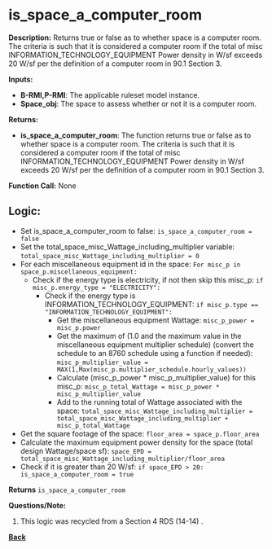 # is_space_a_computer_room

**Description:** Returns true or false as to whether space is a computer room. The criteria is such that it is considered a computer room if the total of misc INFORMATION_TECHNOLOGY_EQUIPMENT Power density in W/sf exceeds 20 W/sf per the definition of a computer room in 90.1 Section 3.  

**Inputs:**  
- **B-RMI,P-RMI**: The applicable ruleset model instance.   
- **Space_obj**: The space to assess whether or not it is a computer room.

**Returns:**  
- **is_space_a_computer_room**: The function returns true or false as to whether space is a computer room. The criteria is such that it is considered a computer room if the total of misc INFORMATION_TECHNOLOGY_EQUIPMENT Power density in W/sf exceeds 20 W/sf per the definition of a computer room in 90.1 Section 3. 
 

**Function Call:**  None  


## Logic:    
- Set is_space_a_computer_room to false: `is_space_a_computer_room = false`               
- Set the total_space_misc_Wattage_including_multiplier variable: `total_space_misc_Wattage_including_multiplier = 0`
- For each miscellaneous equipment id in the space: `For misc_p in space_p.miscellaneous_equipment:`
    - Check if the energy type is electricity, if not then skip this misc_p: `if misc_p.energy_type = "ELECTRICITY":`
        - Check if the energy type is INFORMATION_TECHNOLOGY_EQUIPMENT: `if misc_p.type == "INFORMATION_TECHNOLOGY_EQUIPMENT":`
            - Get the miscellaneous equipment Wattage: `misc_p_power = misc_p.power`
            - Get the maximum of (1.0 and the maximum value in the miscellaneous equipment multiplier schedule) (convert the schedule to an 8760 schedule using a function if needed): `misc_p_multiplier_value = MAX(1,Max(misc_p.multiplier_schedule.hourly_values))`
            - Calculate (misc_p_power * misc_p_multiplier_value) for this misc_p: `misc_p_total_Wattage = misc_p_power * misc_p_multiplier_value`
            - Add to the running total of Wattage associated with the space: `total_space_misc_Wattage_including_multiplier = total_space_misc_Wattage_including_multiplier + misc_p_total_Wattage`
- Get the square footage of the space: `floor_area = space_p.floor_area`
- Calculate the maximum equipment power density for the space (total design Wattage/space sf): `space_EPD = total_space_misc_Wattage_including_multiplier/floor_area`
- Check if it is greater than 20 W/sf: `if space_EPD > 20: is_space_a_computer_room = true`  

**Returns** `is_space_a_computer_room`  

**Questions/Note:**  
1. This logic was recycled from a Section 4 RDS (14-14) .

**[Back](../_toc.md)**
